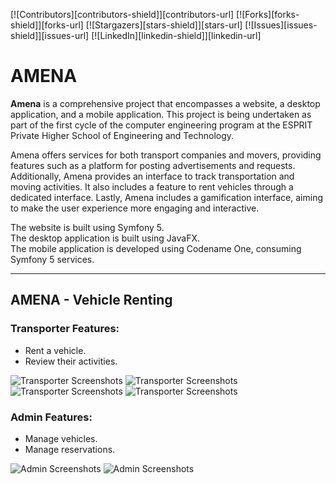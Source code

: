 [![Contributors][contributors-shield]][contributors-url]
[![Forks][forks-shield]][forks-url]
[![Stargazers][stars-shield]][stars-url]
[![Issues][issues-shield]][issues-url]
[![LinkedIn][linkedin-shield]][linkedin-url]
# AMENA

**Amena** is a comprehensive project that encompasses a website, a desktop application, and a mobile application. This project is being undertaken as part of the first cycle of the computer engineering program at the ESPRIT Private Higher School of Engineering and Technology.

Amena offers services for both transport companies and movers, providing features such as a platform for posting advertisements and requests. Additionally, Amena provides an interface to track transportation and moving activities. It also includes a feature to rent vehicles through a dedicated interface. Lastly, Amena includes a gamification interface, aiming to make the user experience more engaging and interactive.

The website is built using Symfony 5.<br>
The desktop application is built using JavaFX.<br>
The mobile application is developed using Codename One, consuming Symfony 5 services.

---

## AMENA - Vehicle Renting

### Transporter Features:

- Rent a vehicle.
- Review their activities.

![Transporter Screenshots](https://github.com/KlaiRayen/AMENA-WEB/assets/107888893/d33380ea-aa9a-4a5a-928d-8a298cdd1e71)
![Transporter Screenshots](https://github.com/KlaiRayen/AMENA-WEB/assets/107888893/183c94bc-099f-4851-952b-c8fc7e408a5e)
![Transporter Screenshots](https://github.com/KlaiRayen/AMENA-WEB/assets/107888893/e79328dd-8f30-479e-b3cc-303342009074)
![Transporter Screenshots](https://github.com/KlaiRayen/AMENA-WEB/assets/107888893/1b2ee134-73e2-42dc-b799-190bf5d42621)

### Admin Features:

- Manage vehicles.
- Manage reservations.

![Admin Screenshots](https://github.com/KlaiRayen/AMENA-WEB/assets/107888893/913f1ed2-d45c-4719-8cec-93186363bda0)
![Admin Screenshots](https://github.com/KlaiRayen/AMENA-WEB/assets/107888893/51b86b28-5479-4395-ab2a-8b3ae1a39744)
